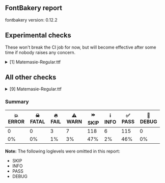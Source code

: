 ## FontBakery report

fontbakery version: 0.12.2



## Experimental checks

These won't break the CI job for now, but will become effective after some time if nobody raises any concern.


<details><summary>[1] Matemasie-Regular.ttf</summary>
<div>
<details>
    <summary>⚠️ <b>WARN</b> Validate location, size and resolution of article images. <a href="https://fontbakery.readthedocs.io/en/stable/fontbakery/checks/googlefonts.article.html#"></a></summary>
    <div>







* ⚠️ **WARN** <p>Family metadata at fonts/ttf does not have an article.</p>
 [code: lacks-article]



</div>
</details>
</div>
</details>




## All other checks



<details><summary>[9] Matemasie-Regular.ttf</summary>
<div>
<details>
    <summary>⚠️ <b>WARN</b> Check if each glyph has the recommended amount of contours. <a href="https://fontbakery.readthedocs.io/en/stable/fontbakery/checks/universal.html#"></a></summary>
    <div>







* ⚠️ **WARN** <p>This check inspects the glyph outlines and detects the total number of contours in each of them. The expected values are infered from the typical ammounts of contours observed in a large collection of reference font families. The divergences listed below may simply indicate a significantly different design on some of your glyphs. On the other hand, some of these may flag actual bugs in the font such as glyphs mapped to an incorrect codepoint. Please consider reviewing the design and codepoint assignment of these to make sure they are correct.</p>
<p>The following glyphs do not have the recommended number of contours:</p>
<pre><code>- Glyph name: germandbls	Contours detected: 2	Expected: 1

- Glyph name: oslash	Contours detected: 2	Expected: 3

- Glyph name: germandbls	Contours detected: 2	Expected: 1

- Glyph name: oslash	Contours detected: 2	Expected: 3
</code></pre>
 [code: contour-count]



</div>
</details>

<details>
    <summary>⚠️ <b>WARN</b> Check font contains no unreachable glyphs <a href="https://fontbakery.readthedocs.io/en/stable/fontbakery/checks/universal.html#"></a></summary>
    <div>







* ⚠️ **WARN** <p>The following glyphs could not be reached by codepoint or substitution rules:</p>
<pre><code>- i.loclTRK

- periodcentered.loclCAT

- uni004A0301

- uni006A0301

- uni030C.alt
</code></pre>
 [code: unreachable-glyphs]



</div>
</details>

<details>
    <summary>⚠️ <b>WARN</b> Ensure soft_dotted characters lose their dot when combined with marks that replace the dot. <a href="https://fontbakery.readthedocs.io/en/stable/fontbakery/checks/shaping.html#"></a></summary>
    <div>







* ⚠️ **WARN** <p>The dot of soft dotted characters used in orthographies <em>must</em> disappear in the following strings: į̀ į́ į̂ į̃ į̄ į̌</p>
<p>The dot of soft dotted characters <em>should</em> disappear in other cases, for example: ĩ̦ ĭ̦ i̦̇ i̦̊ i̦̋ ǐ̦ i̦̒ j̦̀ j̦́ ĵ̦ j̦̃ j̦̄ j̦̆ j̦̇ j̦̈ j̦̊ j̦̋ ǰ̦ j̦̒ į̆</p>
<p>Your font fully covers the following languages that require the soft-dotted feature: Lithuanian (Latn, 2,357,094 speakers).</p>
<p>Your font does <em>not</em> cover the following languages that require the soft-dotted feature: Ekpeye (Latn, 226,000 speakers), Ukrainian (Cyrl, 29,273,587 speakers), Ma’di (Latn, 584,000 speakers), Dutch (Latn, 31,709,104 speakers), Sar (Latn, 500,000 speakers), Igbo (Latn, 27,823,640 speakers), Lugbara (Latn, 2,200,000 speakers), Dan (Latn, 1,099,244 speakers), Mango (Latn, 77,000 speakers), Kpelle, Guinea (Latn, 622,000 speakers), Ebira (Latn, 2,200,000 speakers), Zapotec (Latn, 490,000 speakers), Kom (Latn, 360,685 speakers), Nzakara (Latn, 50,000 speakers), Southern Kisi (Latn, 360,000 speakers), Nateni (Latn, 100,000 speakers), Makaa (Latn, 221,000 speakers), Belarusian (Cyrl, 10,064,517 speakers), Fur (Latn, 1,230,163 speakers), Ijo, Southeast (Latn, 2,471,000 speakers), Bafut (Latn, 158,146 speakers), Ngbaka (Latn, 1,020,000 speakers), South Central Banda (Latn, 244,000 speakers), Dii (Latn, 71,000 speakers), Aghem (Latn, 38,843 speakers), Basaa (Latn, 332,940 speakers), Gulay (Latn, 250,478 speakers), Bete-Bendi (Latn, 100,000 speakers), Navajo (Latn, 166,319 speakers), Ejagham (Latn, 120,000 speakers), Mfumte (Latn, 79,000 speakers), Yala (Latn, 200,000 speakers), Mundani (Latn, 34,000 speakers), Avokaya (Latn, 100,000 speakers), Koonzime (Latn, 40,000 speakers), Cicipu (Latn, 44,000 speakers).</p>
 [code: soft-dotted]



</div>
</details>

<details>
    <summary>⚠️ <b>WARN</b> Check for codepoints not covered by METADATA subsets. <a href="https://fontbakery.readthedocs.io/en/stable/fontbakery/checks/googlefonts.subsets.html#"></a></summary>
    <div>







* ⚠️ **WARN** <p>The following codepoints supported by the font are not covered by
any subsets defined in the font's metadata file, and will never
be served. You can solve this by either manually adding additional
subset declarations to METADATA.pb, or by editing the glyphset
definitions.</p>
<ul>
<li>U+02C7 CARON: try adding one of: tifinagh, yi, canadian-aboriginal</li>
<li>U+02D8 BREVE: try adding one of: yi, canadian-aboriginal</li>
<li>U+02D9 DOT ABOVE: try adding one of: yi, canadian-aboriginal</li>
<li>U+02DB OGONEK: try adding one of: yi, canadian-aboriginal</li>
<li>U+02DD DOUBLE ACUTE ACCENT: not included in any glyphset definition</li>
<li>U+0302 COMBINING CIRCUMFLEX ACCENT: try adding one of: math, tifinagh, coptic, cherokee</li>
<li>U+0306 COMBINING BREVE: try adding one of: tifinagh, old-permic</li>
<li>U+0307 COMBINING DOT ABOVE: try adding one of: math, tifinagh, syriac, tai-le, old-permic, canadian-aboriginal, malayalam, coptic</li>
<li>U+030A COMBINING RING ABOVE: try adding syriac</li>
<li>U+030B COMBINING DOUBLE ACUTE ACCENT: try adding one of: osage, cherokee</li>
<li>U+030C COMBINING CARON: try adding one of: cherokee, tai-le</li>
<li>U+0312 COMBINING TURNED COMMA ABOVE: not included in any glyphset definition</li>
<li>U+0326 COMBINING COMMA BELOW: not included in any glyphset definition</li>
<li>U+0327 COMBINING CEDILLA: not included in any glyphset definition</li>
<li>U+0328 COMBINING OGONEK: not included in any glyphset definition</li>
<li>U+1EAE LATIN CAPITAL LETTER A WITH BREVE AND ACUTE: try adding vietnamese</li>
<li>U+1EAF LATIN SMALL LETTER A WITH BREVE AND ACUTE: try adding vietnamese</li>
<li>U+25CC DOTTED CIRCLE: try adding one of: hanunoo, oriya, kaithi, limbu, bhaiksuki, mahajani, kannada, mongolian, duployan, bassa-vah, sogdian, syriac, chakma, saurashtra, mandaic, math, tirhuta, newa, grantha, thai, meetei-mayek, zanabazar-square, caucasian-albanian, cham, ahom, tifinagh, psalter-pahlavi, sharada, gujarati, tagalog, buginese, tai-tham, lepcha, music, hanifi-rohingya, bengali, malayalam, gurmukhi, kharoshthi, tai-viet, brahmi, wancho, khojki, soyombo, kayah-li, miao, devanagari, elbasan, takri, coptic, rejang, syloti-nagri, mende-kikakui, warang-citi, batak, sundanese, javanese, marchen, tibetan, buhid, nko, siddham, masaram-gondi, telugu, thaana, myanmar, modi, manichaean, symbols, tamil, khmer, adlam, yi, hebrew, gunjala-gondi, tai-le, osage, phags-pa, tagbanwa, old-permic, khudawadi, new-tai-lue, sinhala, dogra, canadian-aboriginal, lao, pahawh-hmong, balinese, armenian</li>
</ul>
<p>Or you can add the above codepoints to one of the subsets supported by the font: <code>cyrillic-ext</code>, <code>greek-ext</code>, <code>latin</code>, <code>latin-ext</code></p>
 [code: unreachable-subsetting]



</div>
</details>

<details>
    <summary>⚠️ <b>WARN</b> Ensure fonts have ScriptLangTags declared on the 'meta' table. <a href="https://fontbakery.readthedocs.io/en/stable/fontbakery/checks/googlefonts.meta.html#"></a></summary>
    <div>







* ⚠️ **WARN** <p>This font file does not have a 'meta' table.</p>
 [code: lacks-meta-table]



</div>
</details>

<details>
    <summary>⚠️ <b>WARN</b> Checking OS/2 achVendID. <a href="https://fontbakery.readthedocs.io/en/stable/fontbakery/checks/googlefonts.os2.html#"></a></summary>
    <div>







* ⚠️ **WARN** <p>OS/2 VendorID value 'NONE' is not yet recognized. If you registered it recently, then it's safe to ignore this warning message. Otherwise, you should set it to your own unique 4 character code, and register it with Microsoft at <a href="https://www.microsoft.com/typography/links/vendorlist.aspx">https://www.microsoft.com/typography/links/vendorlist.aspx</a></p>
 [code: unknown]



</div>
</details>

<details>
    <summary>🔥 <b>FAIL</b> Checking with fontTools.ttx <a href="https://fontbakery.readthedocs.io/en/stable/fontbakery/checks/universal.html#"></a></summary>
    <div>







* 🔥 **FAIL** <p>WARNING: name id 256 missing from name table</p>
 



* 🔥 **FAIL** <p>WARNING: name id 257 missing from name table</p>
 



* 🔥 **FAIL** <p>WARNING: name id 258 missing from name table</p>
 





</div>
</details>

<details>
    <summary>🔥 <b>FAIL</b> Shapes languages in all GF glyphsets. <a href="https://fontbakery.readthedocs.io/en/stable/fontbakery/checks/googlefonts.glyphset.html#"></a></summary>
    <div>







* 🔥 **FAIL** <p>GF_Latin_Core glyphset:</p>
<table>
<thead>
<tr>
<th align="left">Language</th>
<th align="left">FAIL messages</th>
</tr>
</thead>
<tbody>
<tr>
<td align="left">nl_Latn (Dutch)</td>
<td align="left">Shaper didn't attach acutecomb to J</td>
</tr>
<tr>
<td align="left">^</td>
<td align="left">Shaper didn't attach acutecomb to uni0237</td>
</tr>
</tbody>
</table>
 [code: failed-language-shaping]



</div>
</details>

<details>
    <summary>🔥 <b>FAIL</b> Check copyright namerecords match license file. <a href="https://fontbakery.readthedocs.io/en/stable/fontbakery/checks/googlefonts.license.html#"></a></summary>
    <div>







* 🔥 **FAIL** <p>License file OFL.txt exists but NameID 13 (LICENSE DESCRIPTION) value on platform 3 (WINDOWS) is not specified for that. Value was: &quot;<a href="https://openfontlicense.org">https://openfontlicense.org</a>&quot; Must be changed to &quot;This Font Software is licensed under the SIL Open Font License, Version 1.1. This license is available with a FAQ at: <a href="https://openfontlicense.org">https://openfontlicense.org</a>&quot;</p>
 [code: wrong]



</div>
</details>
</div>
</details>




### Summary

| 💥 ERROR | ☠ FATAL | 🔥 FAIL | ⚠️ WARN | ⏩ SKIP | ℹ️ INFO | ✅ PASS | 🔎 DEBUG | 
| ---|---|---|---|---|---|---|---|
| 0 | 0 | 3 | 7 | 118 | 6 | 115 | 0 | 
| 0% | 0% | 1% | 3% | 47% | 2% | 46% | 0% | 



**Note:** The following loglevels were omitted in this report:


* SKIP
* INFO
* PASS
* DEBUG
